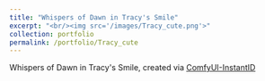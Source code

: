 ```yaml
---
title: "Whispers of Dawn in Tracy's Smile"
excerpt: "<br/><img src='/images/Tracy_cute.png'>"
collection: portfolio
permalink: /portfolio/Tracy_cute
---
```


Whispers of Dawn in Tracy's Smile, created via [ComfyUI-InstantID](https://github.com/ZHO-ZHO-ZHO/ComfyUI-InstantID)

